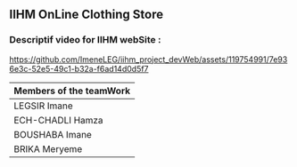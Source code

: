 ## IIHM OnLine Clothing Store 
### Descriptif video for IIHM webSite : 

https://github.com/ImeneLEG/iihm_project_devWeb/assets/119754991/7e936e3c-52e5-49c1-b32a-f6ad14d0d5f7



|Members of the teamWork |  
|---------------------| 
|     LEGSIR Imane    | 
|     ECH-CHADLI Hamza   |
|     BOUSHABA Imane  |
|     BRIKA Meryeme   |
